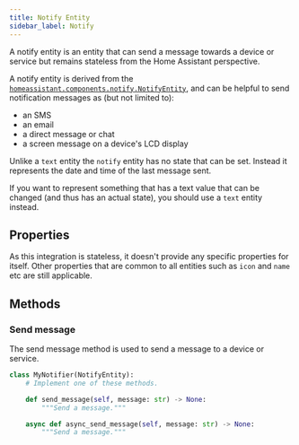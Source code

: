 ```yaml
---
title: Notify Entity
sidebar_label: Notify
---
```


A notify entity is an entity that can send a message towards a device or service but remains stateless from the Home Assistant perspective.

A notify entity is derived from the  [`homeassistant.components.notify.NotifyEntity`](https://github.com/home-assistant/core/blob/dev/homeassistant/components/notify/__init__.py),
and can be helpful to send notification messages as (but not limited to):

- an SMS
- an email
- a direct message or chat
- a screen message on a device's LCD display

Unlike a `text` entity the `notify` entity has no state that can be set. Instead it represents the date and time of the last message sent.

If you want to represent something that has a text value that can be changed (and thus has an actual state), you should use a `text` entity instead.

## Properties

As this integration is stateless, it doesn't provide any specific properties for itself.
Other properties that are common to all entities such as `icon` and `name` etc are still applicable.

## Methods

### Send message

The send message method is used to send a message to a device or service.

```python
class MyNotifier(NotifyEntity):
    # Implement one of these methods.

    def send_message(self, message: str) -> None:
        """Send a message."""

    async def async_send_message(self, message: str) -> None:
        """Send a message."""
```
